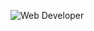 ![Web Developer](https://www.x-cart.com/wp-content/uploads/2017/09/how-to-become-a-web-developer.png)




